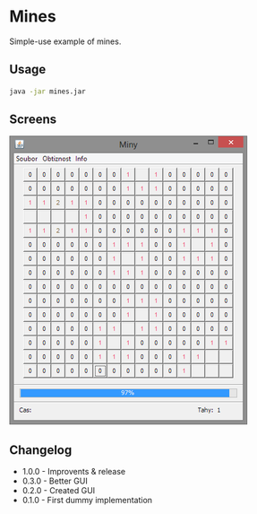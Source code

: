 # Mines

Simple-use example of mines.

## Usage

```sh
java -jar mines.jar
```

## Screens

![Screen #1](https://raw.githubusercontent.com/GameFX/Mines/master/mines.png)

## Changelog

* 1.0.0 - Improvents & release  
* 0.3.0 - Better GUI
* 0.2.0 - Created GUI
* 0.1.0 - First dummy implementation